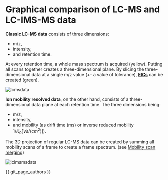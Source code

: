 # **Graphical comparison of LC-MS and LC-IMS-MS data**

**Classic LC-MS data** consists of three dimensions:

- m/z,
- intensity,
- and retention time.

At every retention time, a whole mass spectrum is acquired (yellow).
Putting all scans together creates a three-dimensional plane. By slicing the three-dimensional data at a single m/z value (+- a value of tolerance),
[**EICs**](../../learners_corner/terminology/general-terminology.md#extracted-ion-chromatogram) can be created (green).

![lcmsdata](lcmsdataformat.png)

**Ion mobility resolved data**, on the other hand, consists of a three-dimensional data plane at each
retention time.
The three dimensions being:

- m/z,
- intensity,
- and mobility (as drift time (ms) or
  inverse reduced mobility $1/K_0 [Vs/(cm^2)]$).

The 3D projection of regular LC-MS data can be created
by summing all mobility scans of a frame to create a frame spectrum.
(see [Mobility scan merging](../../module_docs/featdet_mobility_scan_merging/mobility-scan-merging.md))

![lcimsmsdata](lcimsmsdataformat.png)

{{ git_page_authors }}

